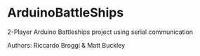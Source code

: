 # ArduinoBattleShips
2-Player Arduino Battleships project using serial communication

Authors: Riccardo Broggi & Matt Buckley
